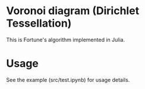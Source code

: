# Voronoi diagram (Dirichlet Tessellation)

This is Fortune's algorithm implemented in Julia.

# Usage

See the example (src/test.ipynb) for usage details.
